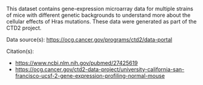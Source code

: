 This dataset contains gene-expression microarray data for multiple strains of mice with different genetic backgrounds to understand more about the cellular effects of Hras mutations. These data were generated as part of the CTD2 project.

Data source(s): https://ocg.cancer.gov/programs/ctd2/data-portal

Citation(s):

* https://www.ncbi.nlm.nih.gov/pubmed/27425619
* https://ocg.cancer.gov/ctd2-data-project/university-california-san-francisco-ucsf-2-gene-expression-profiling-normal-mouse
